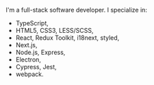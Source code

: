 I'm a full-stack software developer. I specialize in:
- TypeScript,
- HTML5, CSS3, LESS/SCSS,
- React, Redux Toolkit, i18next, styled,
- Next.js,
- Node.js, Express,
- Electron,
- Cypress, Jest,
- webpack.
